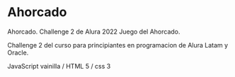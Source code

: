 # Ahorcado
Ahorcado. Challenge 2 de Alura 2022
Juego del Ahorcado.

Challenge 2 del curso para principiantes en programacion de Alura Latam y Oracle.

JavaScript vainilla / HTML 5 / css 3
